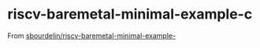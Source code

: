 riscv-baremetal-minimal-example-c
=================================
From [sbourdelin/riscv-baremetal-minimal-example-](https://github.com/sbourdelin/riscv-baremetal-minimal-example-c)
